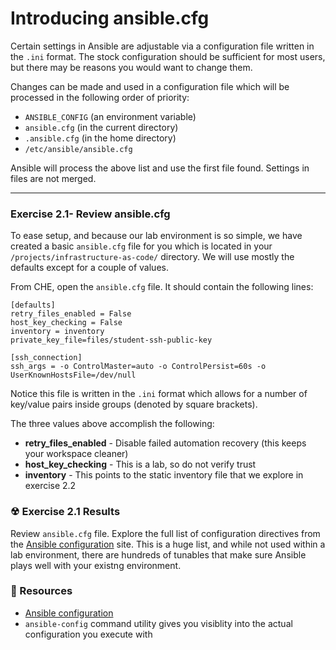 # Introducing ansible.cfg

Certain settings in Ansible are adjustable via a configuration file written in the `.ini` format.
The stock configuration should be sufficient for most users, but there may be reasons you would want to change them.

Changes can be made and used in a configuration file which will be processed in the following order of priority:

 - `ANSIBLE_CONFIG` (an environment variable)
 - `ansible.cfg` (in the current directory)
 - `.ansible.cfg` (in the home directory)
 - `/etc/ansible/ansible.cfg`

Ansible will process the above list and use the first file found. Settings in files are not merged.

<hr>

### Exercise 2.1- Review ansible.cfg

To ease setup, and because our lab environment is so simple, we have created a basic `ansible.cfg` file for
you which is located in your `/projects/infrastructure-as-code/` directory.  We will use mostly the defaults
except for a couple of values.

From CHE, open the `ansible.cfg` file.  It should contain the following lines:

```
[defaults]
retry_files_enabled = False
host_key_checking = False
inventory = inventory
private_key_file=files/student-ssh-public-key

[ssh_connection]
ssh_args = -o ControlMaster=auto -o ControlPersist=60s -o UserKnownHostsFile=/dev/null
```

Notice this file is written in the `.ini` format which allows for a number of key/value pairs inside 
groups (denoted by square brackets).

The three values above accomplish the following:

 - **retry_files_enabled** - Disable failed automation recovery (this keeps your workspace cleaner)
 - **host_key_checking** - This is a lab, so do not verify trust
 - **inventory** - This points to the static inventory file that we explore in exercise 2.2



### ☢ Exercise 2.1 Results

Review `ansible.cfg` file.  Explore the full list of configuration directives from the
[Ansible configuration](http://docs.ansible.com/ansible/latest/intro_configuration.html)
site.  This is a huge list, and while not used within a lab environment, there are hundreds of
tunables that make sure Ansible plays well with your existng environment.



### 📗 Resources

 - [Ansible configuration](http://docs.ansible.com/ansible/latest/intro_configuration.html)
 - `ansible-config` command utility gives you visiblity into the actual configuration you
   execute with

